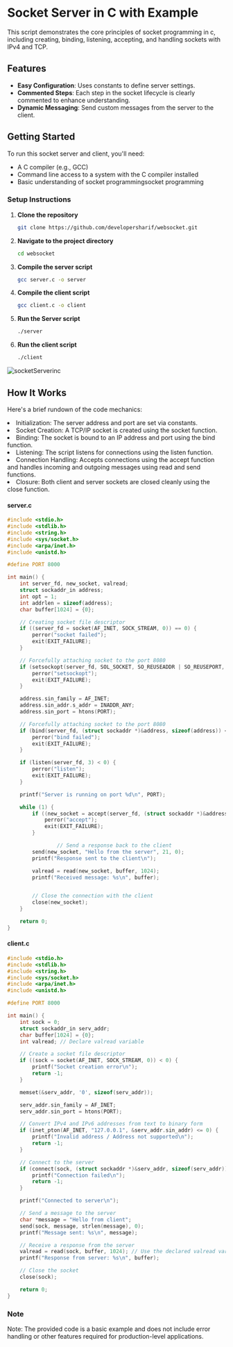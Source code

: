 # Socket Server in C with Example

This script demonstrates the core principles of socket programming in c, including creating, binding, listening, accepting, and handling sockets with IPv4 and TCP.

## Features

- **Easy Configuration**: Uses constants to define server settings.
- **Commented Steps**: Each step in the socket lifecycle is clearly commented to enhance understanding.
- **Dynamic Messaging**: Send custom messages from the server to the client.

## Getting Started

To run this socket server and client, you'll need:

- A C compiler (e.g., GCC)
- Command line access to a system with the C compiler installed
- Basic understanding of socket programmingsocket programming

### Setup Instructions

1. **Clone the repository**

   ```bash
   git clone https://github.com/developersharif/websocket.git

   ```

2. **Navigate to the project directory**
   ```bash
   cd websocket
   ```
3. **Compile the server script**
   ```bash
   gcc server.c -o server
   ```
4. **Compile the client script**

   ```bash
   gcc client.c -o client
   ```

5. **Run the Server script**
   ```bash
   ./server
   ```
6. **Run the client script**
   ```bash
   ./client
   ```
![socketServerinc](https://github.com/developersharif/websocket/assets/54396379/4995dea6-6d35-4ae1-96c7-a7a5902f7b3b)

## How It Works

Here's a brief rundown of the code mechanics:

<li>Initialization: The server address and port are set via constants.</li>
<li>Socket Creation: A TCP/IP socket is created using the socket function.</li>
<li>Binding: The socket is bound to an IP address and port using the bind function.</li>
<li>Listening: The script listens for connections using the listen function.</li>
<li>Connection Handling: Accepts connections using the accept function and handles incoming and outgoing messages using read and send functions.</li>
<li>Closure: Both client and server sockets are closed cleanly using the close function.</li>

#### **server.c**

```c
#include <stdio.h>
#include <stdlib.h>
#include <string.h>
#include <sys/socket.h>
#include <arpa/inet.h>
#include <unistd.h>

#define PORT 8000

int main() {
    int server_fd, new_socket, valread;
    struct sockaddr_in address;
    int opt = 1;
    int addrlen = sizeof(address);
    char buffer[1024] = {0};

    // Creating socket file descriptor
    if ((server_fd = socket(AF_INET, SOCK_STREAM, 0)) == 0) {
        perror("socket failed");
        exit(EXIT_FAILURE);
    }

    // Forcefully attaching socket to the port 8080
    if (setsockopt(server_fd, SOL_SOCKET, SO_REUSEADDR | SO_REUSEPORT, &opt, sizeof(opt))) {
        perror("setsockopt");
        exit(EXIT_FAILURE);
    }

    address.sin_family = AF_INET;
    address.sin_addr.s_addr = INADDR_ANY;
    address.sin_port = htons(PORT);

    // Forcefully attaching socket to the port 8080
    if (bind(server_fd, (struct sockaddr *)&address, sizeof(address)) < 0) {
        perror("bind failed");
        exit(EXIT_FAILURE);
    }

    if (listen(server_fd, 3) < 0) {
        perror("listen");
        exit(EXIT_FAILURE);
    }

    printf("Server is running on port %d\n", PORT);

    while (1) {
        if ((new_socket = accept(server_fd, (struct sockaddr *)&address, (socklen_t *)&addrlen)) < 0) {
            perror("accept");
            exit(EXIT_FAILURE);
        }

                // Send a response back to the client
        send(new_socket, "Hello from the server", 21, 0);
        printf("Response sent to the client\n");

        valread = read(new_socket, buffer, 1024);
        printf("Received message: %s\n", buffer);


        // Close the connection with the client
        close(new_socket);
    }

    return 0;
}
```

#### client.c

```c
#include <stdio.h>
#include <stdlib.h>
#include <string.h>
#include <sys/socket.h>
#include <arpa/inet.h>
#include <unistd.h>

#define PORT 8000

int main() {
    int sock = 0;
    struct sockaddr_in serv_addr;
    char buffer[1024] = {0};
    int valread; // Declare valread variable

    // Create a socket file descriptor
    if ((sock = socket(AF_INET, SOCK_STREAM, 0)) < 0) {
        printf("Socket creation error\n");
        return -1;
    }

    memset(&serv_addr, '0', sizeof(serv_addr));

    serv_addr.sin_family = AF_INET;
    serv_addr.sin_port = htons(PORT);

    // Convert IPv4 and IPv6 addresses from text to binary form
    if (inet_pton(AF_INET, "127.0.0.1", &serv_addr.sin_addr) <= 0) {
        printf("Invalid address / Address not supported\n");
        return -1;
    }

    // Connect to the server
    if (connect(sock, (struct sockaddr *)&serv_addr, sizeof(serv_addr)) < 0) {
        printf("Connection failed\n");
        return -1;
    }

    printf("Connected to server\n");

    // Send a message to the server
    char *message = "Hello from client";
    send(sock, message, strlen(message), 0);
    printf("Message sent: %s\n", message);

    // Receive a response from the server
    valread = read(sock, buffer, 1024); // Use the declared valread variable
    printf("Response from server: %s\n", buffer);

    // Close the socket
    close(sock);

    return 0;
}

```

### Note

Note: The provided code is a basic example and does not include error handling or other features required for production-level applications.
